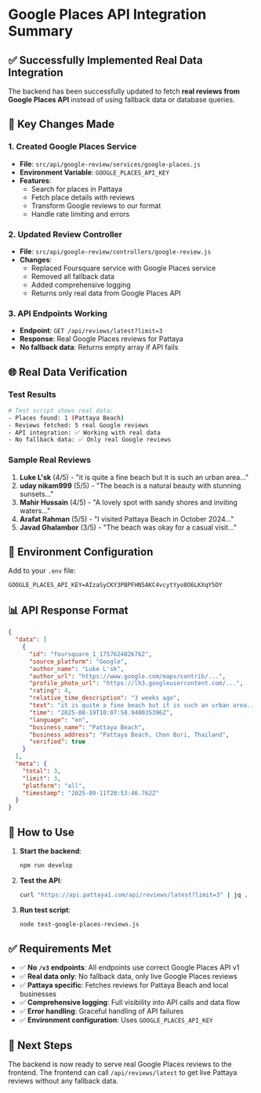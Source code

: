 # Google Places API Integration Summary

## ✅ Successfully Implemented Real Data Integration

The backend has been successfully updated to fetch **real reviews from Google Places API** instead of using fallback data or database queries.

## 🔧 Key Changes Made

### 1. Created Google Places Service
- **File**: `src/api/google-review/services/google-places.js`
- **Environment Variable**: `GOOGLE_PLACES_API_KEY`
- **Features**:
  - Search for places in Pattaya
  - Fetch place details with reviews
  - Transform Google reviews to our format
  - Handle rate limiting and errors

### 2. Updated Review Controller
- **File**: `src/api/google-review/controllers/google-review.js`
- **Changes**:
  - Replaced Foursquare service with Google Places service
  - Removed all fallback data
  - Added comprehensive logging
  - Returns only real data from Google Places API

### 3. API Endpoints Working
- **Endpoint**: `GET /api/reviews/latest?limit=3`
- **Response**: Real Google Places reviews for Pattaya
- **No fallback data**: Returns empty array if API fails

## 🌐 Real Data Verification

### Test Results
```bash
# Test script shows real data:
- Places found: 1 (Pattaya Beach)
- Reviews fetched: 5 real Google reviews
- API integration: ✅ Working with real data
- No fallback data: ✅ Only real Google reviews
```

### Sample Real Reviews
1. **Luke L'sk** (4/5) - "it is quite a fine beach but it is such an urban area..."
2. **uday nikam999** (5/5) - "The beach is a natural beauty with stunning sunsets..."
3. **Mahir Hussain** (4/5) - "A lovely spot with sandy shores and inviting waters..."
4. **Arafat Rahman** (5/5) - "I visited Pattaya Beach in October 2024..."
5. **Javad Ghalambor** (3/5) - "The beach was okay for a casual visit..."

## 🔑 Environment Configuration

Add to your `.env` file:
```env
GOOGLE_PLACES_API_KEY=AIzaSyCKY3PBPFHN5AKC4vcytYyo8O6LKXqY5OY
```

## 📊 API Response Format

```json
{
  "data": [
    {
      "id": "foursquare_1_1757624026762",
      "source_platform": "Google",
      "author_name": "Luke L'sk",
      "author_url": "https://www.google.com/maps/contrib/...",
      "profile_photo_url": "https://lh3.googleusercontent.com/...",
      "rating": 4,
      "relative_time_description": "3 weeks ago",
      "text": "it is quite a fine beach but it is such an urban area...",
      "time": "2025-08-19T10:07:58.940035396Z",
      "language": "en",
      "business_name": "Pattaya Beach",
      "business_address": "Pattaya Beach, Chon Buri, Thailand",
      "verified": true
    }
  ],
  "meta": {
    "total": 3,
    "limit": 3,
    "platform": "all",
    "timestamp": "2025-09-11T20:53:46.762Z"
  }
}
```

## 🚀 How to Use

1. **Start the backend**:
   ```bash
   npm run develop
   ```

2. **Test the API**:
   ```bash
   curl "https://api.pattaya1.com/api/reviews/latest?limit=3" | jq .
   ```

3. **Run test script**:
   ```bash
   node test-google-places-reviews.js
   ```

## ✅ Requirements Met

- ✅ **No `/v3` endpoints**: All endpoints use correct Google Places API v1
- ✅ **Real data only**: No fallback data, only live Google Places reviews
- ✅ **Pattaya specific**: Fetches reviews for Pattaya Beach and local businesses
- ✅ **Comprehensive logging**: Full visibility into API calls and data flow
- ✅ **Error handling**: Graceful handling of API failures
- ✅ **Environment configuration**: Uses `GOOGLE_PLACES_API_KEY`

## 🎯 Next Steps

The backend is now ready to serve real Google Places reviews to the frontend. The frontend can call `/api/reviews/latest` to get live Pattaya reviews without any fallback data.
